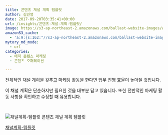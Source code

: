 ```yaml
---
title: 콘텐츠 채널 계획 템플릿
author: 김민영
date: 2017-09-20T03:35:41+00:00
url: /insights/콘텐츠-채널-계획-템플릿/
image: https://s3-ap-northeast-2.amazonaws.com/ballast-website-images/wp-content/uploads/2017/07/15110028/time-number-line-office-yellow-date-1200809-pxhere.com-2.jpg
amazonS3_cache:
  - 'a:9:{s:162:"//s3-ap-northeast-2.amazonaws.com/ballast-website-images/wp-content/uploads/2017/09/20123028/%EC%B1%84%EB%84%90%EA%B3%84%ED%9A%8D-%ED%85%9C%ED%94%8C%EB%A6%BF.xlsx";s:5:"53591";s:112:"//ballast.co.kr/wp-content/uploads/2017/09/%EC%B1%84%EB%84%90%EA%B3%84%ED%9A%8D-%ED%85%9C%ED%94%8C%EB%A6%BF.xlsx";i:53591;s:70:"//ballast.co.kr/wp-content/uploads/2017/09/채널계획-템플릿.xlsx";i:53591;s:120:"//s3-ap-northeast-2.amazonaws.com/ballast-website-images/wp-content/uploads/2017/09/20123028/채널계획-템플릿.xlsx";i:53591;s:134:"//s3-ap-northeast-2.amazonaws.com/ballast-website-images/wp-content/uploads/2017/09/20125921/Screen-Shot-2017-09-20-at-12.56.44-PM.png";i:53593;s:84:"//ballast.co.kr/wp-content/uploads/2017/09/Screen-Shot-2017-09-20-at-12.56.44-PM.png";i:53593;s:116:"//www.ballast.co.kr/wp-content/uploads/2017/09/%EC%B1%84%EB%84%90%EA%B3%84%ED%9A%8D-%ED%85%9C%ED%94%8C%EB%A6%BF.xlsx";s:5:"53591";s:88:"//www.ballast.co.kr/wp-content/uploads/2017/09/Screen-Shot-2017-09-20-at-12.56.44-PM.png";i:53593;s:74:"//www.ballast.co.kr/wp-content/uploads/2017/09/채널계획-템플릿.xlsx";i:53591;}'
mytory_md_mode:
  - url
categories:
  - 에픽 콘텐츠 마케팅
  - 콘텐츠 오퍼레이션

---
```

전체적인 채널 계획을 갖추고 마케팅 활동을 한다면 업무 진행 효율이 높아질 것입니다.

이 채널 계획은 단순하지만 필요한 것을 대부분 담고 있습니다. 또한 전반적인 마케팅 활동 사항을 확인하고 수정할 때 유용합니다.

&nbsp;

![채널계획-템플릿](https://s3-ap-northeast-2.amazonaws.com/ballast-website-images/wp-content/uploads/2017/09/20125921/Screen-Shot-2017-09-20-at-12.56.44-PM.png)
콘텐츠 채널 계획 템플릿

[채널계획-템플릿][1]

 [1]: https://s3-ap-northeast-2.amazonaws.com/ballast-website-images/wp-content/uploads/2017/09/20123028/%EC%B1%84%EB%84%90%EA%B3%84%ED%9A%8D-%ED%85%9C%ED%94%8C%EB%A6%BF.xlsx